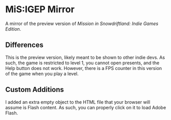 # MiS:IGEP Mirror
A mirror of the preview version of *Mission in Snowdriftland: Indie Games Edition*.

## Differences
This is the preview version, likely meant to be shown to other indie devs. As such, the game is restricted to level 1, you cannot open presents, and the Help button does not work.
However, there is a FPS counter in this version of the game when you play a level.

## Custom Additions
I added an extra empty object to the HTML file that your browser will assume is Flash content. As such, you can properly click on it to load Adobe Flash.
